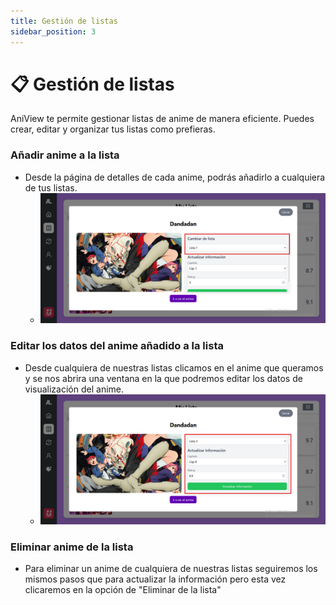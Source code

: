 ```yaml
---
title: Gestión de listas
sidebar_position: 3
---
```


# 📋 Gestión de listas

AniView te permite gestionar listas de anime de manera eficiente. Puedes crear, editar y organizar tus listas como prefieras.

### Añadir anime a la lista

- Desde la página de detalles de cada anime, podrás añadirlo a cualquiera de tus listas.
    - ![ListManagementPrimerPaso](../docsImg/listmanagementprimerpaso.png)

### Editar los datos del anime añadido a la lista

- Desde cualquiera de nuestras listas clicamos en el anime que queramos y se nos abrira una ventana en la que podremos editar los datos de visualización del anime.
    - ![ListManagementSegundoPaso](../docsImg/listmanagementegundopaso.png)

### Eliminar anime de la lista

- Para eliminar un anime de cualquiera de nuestras listas seguiremos los mismos pasos que para actualizar la información pero esta vez clicaremos en la opción de "Eliminar de la lista"

